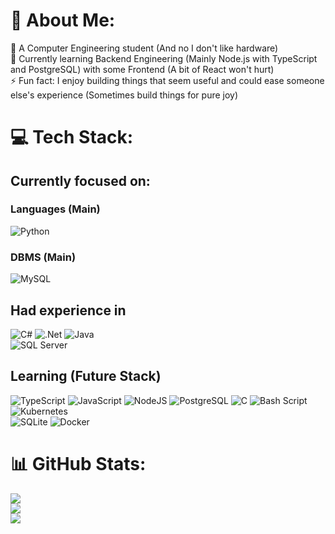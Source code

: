 # 💫 About Me:
🔭 A Computer Engineering student (And no I don't like hardware)<br>
🌱 Currently learning Backend Engineering (Mainly Node.js with TypeScript and PostgreSQL) with some Frontend (A bit of React won't hurt)<br>
⚡ Fun fact: I enjoy building things that seem useful and could ease someone else's experience (Sometimes build things for pure joy)<br>

# 💻 Tech Stack:
## Currently focused on:
### Languages (Main)
![Python](https://img.shields.io/badge/python-3670A0?style=for-the-badge&logo=python&logoColor=ffdd54) 

### DBMS (Main)
![MySQL](https://img.shields.io/badge/mysql-4479A1.svg?style=for-the-badge&logo=mysql&logoColor=white)
## Had experience in
![C#](https://img.shields.io/badge/c%23-%23239120.svg?style=for-the-badge&logo=csharp&logoColor=white)
![.Net](https://img.shields.io/badge/.NET-5C2D91?style=for-the-badge&logo=.net&logoColor=white) 
![Java](https://img.shields.io/badge/java-%23ED8B00.svg?style=for-the-badge&logo=openjdk&logoColor=white)
<br> ![SQL Server](https://img.shields.io/badge/Microsoft_SQL_Server-CC2927) 
## Learning (Future Stack)
![TypeScript](https://img.shields.io/badge/typescript-%23007ACC.svg?style=for-the-badge&logo=typescript&logoColor=white) 
![JavaScript](https://img.shields.io/badge/javascript-%23323330.svg?style=for-the-badge&logo=javascript&logoColor=%23F7DF1E) 
![NodeJS](https://img.shields.io/badge/node.js-6DA55F?style=for-the-badge&logo=node.js&logoColor=white) 
![PostgreSQL](https://img.shields.io/badge/postgresql-4169e1?style=for-the-badge&logo=postgresql&logoColor=white) 
![C](https://img.shields.io/badge/c-%2300599C.svg?style=for-the-badge&logo=c&logoColor=white) 
![Bash Script](https://img.shields.io/badge/bash_script-%23121011.svg?style=for-the-badge&logo=gnu-bash&logoColor=white) 
![Kubernetes](https://img.shields.io/badge/Kubernetes-326CE5?style=for-the-badge&logo=Kubernetes&logoColor=white) 
<br>![SQLite](https://img.shields.io/badge/SQLite-07405E?style=flat&compact=true&logo=sqlite&logoColor=white) 
![Docker](https://img.shields.io/badge/-Docker-2496ED?logo=docker&logoColor=white)
# 📊 GitHub Stats:
![](https://github-readme-stats.vercel.app/api/top-langs/?username=ahm4dd&theme=dark&hide_border=false&include_all_commits=false&count_private=true&layout=compact)<br>
![](https://github-readme-streak-stats.herokuapp.com?user=ahm4dd&theme=dark)<br>
![](https://quotes-github-readme.vercel.app/api?type=horizontal&theme=gruvbox)
